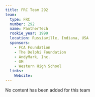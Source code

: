 ```yaml
---
title: FRC Team 292
team:
  type: FRC
  number: 292
  name: PantherTech
  rookie_year: 1999
  location: Russiaville, Indiana, USA
  sponsors:
    - FCA Foundation
    - The Delphi Foundation
    - AndyMark, Inc.
    - GM
    - Western High School
  links:
    Website: 
---
```

No content has been added for this team